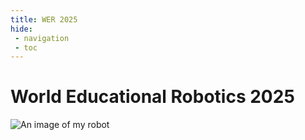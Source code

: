 ```yaml
---
title: WER 2025
hide:
 - navigation
 - toc
---
```

# World Educational Robotics 2025
![An image of my robot](images/WER2025.png)